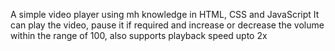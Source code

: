 A simple video player using mh knowledge in HTML, CSS and JavaScript 
It can play the video, pause it if required and increase or decrease the volume within the range of 100, also supports playback speed upto 2x
